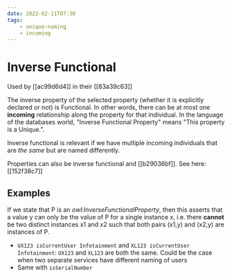 ```yaml
---
date: 2022-02-11T07:30
tags: 
    - unique-naming
    - incoming
---
```


# Inverse Functional

Used by [[ac99d6d4]] in their [[83a39c63]]

The inverse property of the selected property (whether it is explicitly declared or not) is Functional. In other words, there can be at most one **incoming** relationship along the property for that individual. In the language of the databases world, "Inverse Functional Property" means "This property is a Unique.". 

Inverse functional is relevant if we have multiple incoming individuals that are *the same* but are named differently.

Properties can also be inverse functional and [[b29036bf]]. See here: [[152f38c7]]

## Examples

If we state that P is an *owl:InverseFunctionalProperty*, then this asserts that a value y can only be the value of P for a single instance x, i.e. there **cannot** be two distinct instances x1 and x2 such that both pairs (x1,y) and (x2,y) are instances of P.

- `UX123 isCurrentUser Infotainment` and `XL123 isCurrentUser Infotainment`: `UX123` and `XL123` are both the same. Could be the case when two separate services have different naming of users
- Same with `isSerialNumber`
